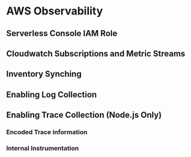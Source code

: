 <!--
title: AWS Observability
menuText: AWS Observability
description: An overview of the AWS Observability Integration
menuOrder: 7
-->

# AWS Observability

## Serverless Console IAM Role 

## Cloudwatch Subscriptions and Metric Streams

## Inventory Synching

## Enabling Log Collection

## Enabling Trace Collection (Node.js Only)

### Encoded Trace information

### Internal Instrumentation
